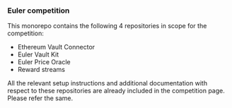### Euler competition

This monorepo contains the following 4 repositories in scope for the competition:
- Ethereum Vault Connector
- Euler Vault Kit
- Euler Price Oracle
- Reward streams

All the relevant setup instructions and additional documentation with respect to these repositories are already included in the competition page. 
Please refer the same.